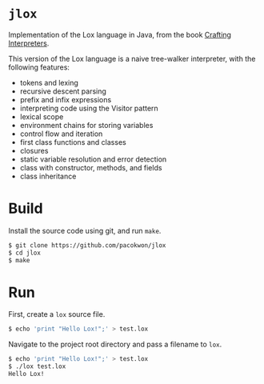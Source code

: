# `jlox`
Implementation of the Lox language in Java, from the book [Crafting Interpreters](http://craftinginterpreters.com/).

This version of the Lox language is a naive tree-walker interpreter, with the following features:
* tokens and lexing
* recursive descent parsing
* prefix and infix expressions
* interpreting code using the Visitor pattern
* lexical scope
* environment chains for storing variables
* control flow and iteration
* first class functions and classes
* closures
* static variable resolution and error detection
* class with constructor, methods, and fields
* class inheritance

# Build
Install the source code using git, and run `make`.
```bash
$ git clone https://github.com/pacokwon/jlox
$ cd jlox
$ make
```

# Run
First, create a `lox` source file.
```bash
$ echo 'print "Hello Lox!";' > test.lox
```

Navigate to the project root directory and pass a filename to `lox`.
```bash
$ echo 'print "Hello Lox!";' > test.lox
$ ./lox test.lox
Hello Lox!
```
